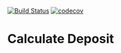 [![Build Status](https://travis-ci.org/igoridze/calculate_deposit.svg?branch=master)](https://travis-ci.org/igoridze/calculate_deposit)
[![codecov](https://codecov.io/gh/igoridze/calculate_deposit/branch/master/graph/badge.svg)](https://codecov.io/gh/igoridze/calculate_deposit)

# Calculate Deposit